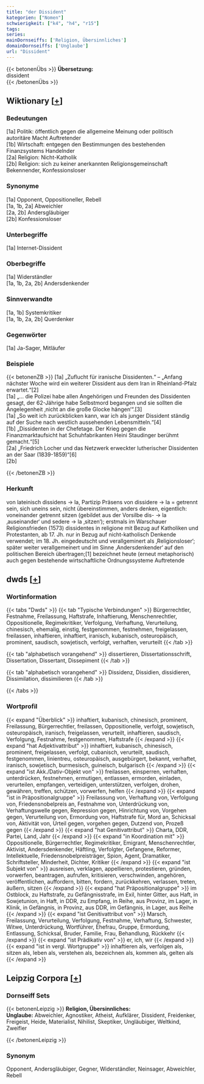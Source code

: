 ```yaml
---
title: "der Dissident"
kategorien: ["Nomen"]
schwierigkeit: ["k4", "h4", "r15"]
tags:
series:
mainDornseiffs: ['Religion, Übersinnliches']
domainDornseiffs: ['Unglaube']
url: "Dissident"
---
```


{{< betonenÜbs >}}
**Übersetzung:**  
dissident  
{{< /betonenÜbs >}}

## Wiktionary [[+](https://de.wiktionary.org/wiki/Dissident)]

### Bedeutungen
[1a] Politik: öffentlich gegen die allgemeine Meinung oder politisch autoritäre Macht Auftretender  
[1b] Wirtschaft: entgegen den Bestimmungen des bestehenden Finanzsystems Handelnder  
[2a] Religion: Nicht-Katholik  
[2b] Religion: sich zu keiner anerkannten Religionsgemeinschaft Bekennender, Konfessionsloser  

### Synonyme
[1a] Opponent, Oppositioneller, Rebell  
[1a, 1b, 2a] Abweichler  
[2a, 2b] Andersgläubiger  
[2b] Konfessionsloser  

### Unterbegriffe
[1a] Internet-Dissident  

### Oberbegriffe
[1a] Widerständler  
[1a, 1b, 2a, 2b] Andersdenkender  

### Sinnverwandte
[1a, 1b] Systemkritiker  
[1a, 1b, 2a, 2b] Querdenker  

### Gegenwörter
[1a] Ja-Sager, Mitläufer  

### Beispiele
{{< betonenZB >}}
[1a] „Zuflucht für iranische Dissidenten.“ – „Anfang nächster Woche wird ein weiterer Dissident aus dem Iran in Rheinland-Pfalz erwartet.“[2]  
[1a] „… die Polizei habe allen Angehörigen und Freunden des Dissidenten gesagt, der 62-Jährige habe Selbstmord begangen und sie sollten die Angelegenheit ‚nicht an die große Glocke hängen‘“.[3]  
[1a] „So weit ich zurückblicken kann, war ich als junger Dissident ständig auf der Suche nach westlich aussehenden Lebensmitteln.“[4]  
[1b] „Dissidenten in der Chefetage. Der Krieg gegen die Finanzmarktaufsicht hat Schuhfabrikanten Heini Staudinger berühmt gemacht.“[5]  
[2a] „Friedrich Locher und das Netzwerk erweckter lutherischer Dissidenten an der Saar (1839-1859)“[6]  
[2b]  

{{< /betonenZB >}}
### Herkunft
von lateinisch dissidens → la, Partizip Präsens von dissidere → la = getrennt sein, sich uneins sein, nicht übereinstimmen, anders denken, eigentlich: voneinander getrennt sitzen (gebildet aus der Vorsilbe dis- → la ‚auseinander‘ und sedere → la ‚sitzen‘); erstmals im Warschauer Religionsfrieden (1573) dissidentes in religione mit Bezug auf Katholiken und Protestanten, ab 17. Jh. nur in Bezug auf nicht-katholisch Denkende verwendet; im 18. Jh. eingedeutscht und verallgeminert als ‚Religionsloser‘; später weiter verallgemeinert und im Sinne ‚Andersdenkender‘ auf den politischen Bereich übertragen;[1] bezeichnet heute (erneut metaphorisch) auch gegen bestehende wirtschaftliche Ordnungssysteme Auftretende  



## dwds [[+](https://www.dwds.de/wb/Dissident)]

### Wortinformation
{{< tabs "Dwds" >}}
{{< tab "Typische Verbindungen" >}}
Bürgerrechtler, Festnahme, Freilassung, Haftstrafe, Inhaftierung, Menschenrechtler, Oppositionelle, Regimekritiker, Verfolgung, Verhaftung, Verurteilung, chinesisch, ehemalig, einstig, festgenommen, festnehmen, freigelassen, freilassen, inhaftieren, inhaftiert, iranisch, kubanisch, osteuropäisch, prominent, saudisch, sowjetisch, verfolgt, verhaften, verurteilt
{{< /tab >}}

{{< tab "alphabetisch vorangehend" >}}
dissertieren, Dissertationsschrift, Dissertation, Dissertant, Dissepiment
{{< /tab >}}

{{< tab "alphabetisch vorangehend" >}}
Dissidenz, Dissidien, dissidieren, Dissimilation, dissimilieren
{{< /tab >}}

{{< /tabs >}}

### Wortprofil
{{< expand "Überblick" >}} inhaftiert, kubanisch, chinesisch, prominent, Freilassung, Bürgerrechtler, freilassen, Oppositionelle, verfolgt, sowjetisch, osteuropäisch, iranisch, freigelassen, verurteilt, inhaftieren, saudisch, Verfolgung, Festnahme, festgenommen, Haftstrafe {{< /expand >}}
{{< expand "hat Adjektivattribut" >}} inhaftiert, kubanisch, chinesisch, prominent, freigelassen, verfolgt, cubanisch, verurteilt, saudisch, festgenommen, linientreu, osteuropäisch, ausgebürgert, bekannt, verhaftet, iranisch, sowjetisch, burmesisch, guineisch, bulgarisch {{< /expand >}}
{{< expand "ist Akk./Dativ-Objekt von" >}} freilassen, einsperren, verhaften, unterdrücken, festnehmen, ermutigen, entlassen, ermorden, einladen, verurteilen, empfangen, verteidigen, unterstützen, verfolgen, drohen, gewähren, treffen, schützen, vorwerfen, helfen {{< /expand >}}
{{< expand "ist in Präpositionalgruppe" >}} Freilassung von, Verhaftung von, Verfolgung von, Friedensnobelpreis an, Festnahme von, Unterdrückung von, Verhaftungswelle gegen, Repression gegen, Hinrichtung von, Vorgehen gegen, Verurteilung von, Ermordung von, Haftstrafe für, Mord an, Schicksal von, Aktivität von, Urteil gegen, vorgehen gegen, Dutzend von, Prozeß gegen {{< /expand >}}
{{< expand "hat Genitivattribut" >}} Charta, DDR, Partei, Land, Jahr {{< /expand >}}
{{< expand "in Koordination mit" >}} Oppositionelle, Bürgerrechtler, Regimekritiker, Emigrant, Menschenrechtler, Aktivist, Andersdenkender, Häftling, Verfolgter, Gefangene, Reformer, Intellektuelle, Friedensnobelpreisträger, Spion, Agent, Dramatiker, Schriftsteller, Minderheit, Dichter, Kritiker {{< /expand >}}
{{< expand "ist Subjekt von" >}} ausreisen, verklagen, appellieren, protestieren, gründen, vorwerfen, beantragen, aufrufen, kritisieren, verschwinden, angehören, veröffentlichen, auffordern, bitten, fordern, zurückkehren, verlassen, treten, äußern, sitzen {{< /expand >}}
{{< expand "hat Präpositionalgruppe" >}} im Ostblock, zu Haftstrafe, zu Gefängnisstrafe, im Exil, hinter Gitter, aus Haft, in Sowjetunion, in Haft, in DDR, zu Empfang, in Reihe, aus Provinz, im Lager, in Klinik, in Gefängnis, in Provinz, aus DDR, im Gefängnis, in Lager, aus Reihe {{< /expand >}}
{{< expand "ist Genitivattribut von" >}} Marsch, Freilassung, Verurteilung, Verfolgung, Festnahme, Verhaftung, Schwester, Witwe, Unterdrückung, Wortführer, Ehefrau, Gruppe, Ermordung, Entlassung, Schicksal, Bruder, Familie, Frau, Behandlung, Rückkehr {{< /expand >}}
{{< expand "ist Prädikativ von" >}} er, ich, wir {{< /expand >}}
{{< expand "ist in vergl. Wortgruppe" >}} inhaftieren als, verfolgen als, sitzen als, leben als, verstehen als, bezeichnen als, kommen als, gelten als {{< /expand >}}

## Leipzig Corpora [[+](https://corpora.uni-leipzig.de/en/res?word=Dissident&corpusId=deu_newscrawl-public_2018)]

### Dornseiff Sets
{{< betonenLeipzig >}}
**Religion, Übersinnliches:**  
**Unglaube:** Abweichler, Agnostiker, Atheist, Aufklärer, Dissident, Freidenker, Freigeist, Heide, Materialist, Nihilist, Skeptiker, Ungläubiger, Weltkind, Zweifler  

{{< /betonenLeipzig >}}

### Synonym
Opponent, Andersgläubiger, Gegner, Widerständler, Neinsager, Abweichler, Rebell

